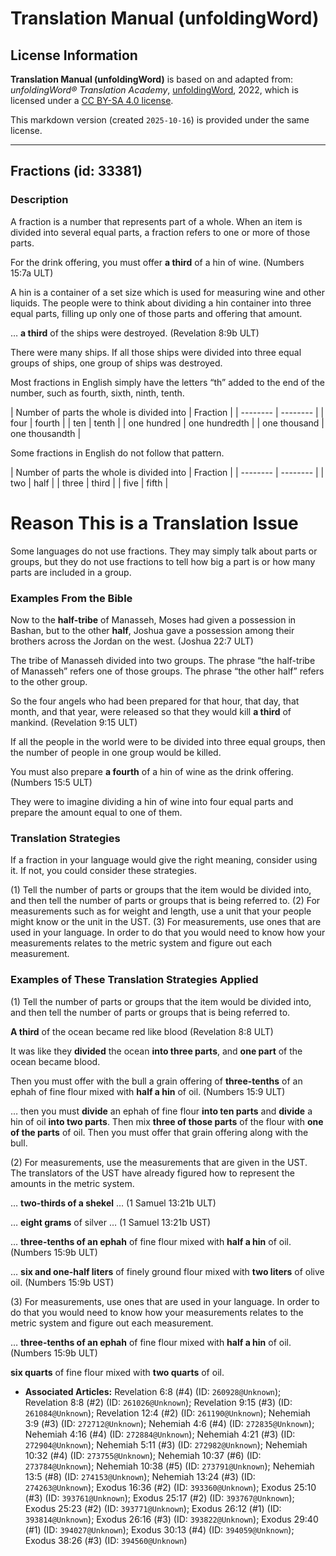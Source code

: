 # Translation Manual (unfoldingWord)

## License Information

**Translation Manual (unfoldingWord)** is based on and adapted from: _unfoldingWord® Translation Academy_, [unfoldingWord](https://unfoldingword.org/utw), 2022, which is licensed under a [CC BY-SA 4.0 license](https://creativecommons.org/licenses/by-sa/4.0/legalcode.en).

This markdown version (created `2025-10-16`) is provided under the same license.



--------------------------------

## Fractions (id: 33381)

### Description

A fraction is a number that represents part of a whole. When an item is divided into several equal parts, a fraction refers to one or more of those parts.

For the drink offering, you must offer **a third** of a hin of wine. (Numbers 15:7a ULT)

A hin is a container of a set size which is used for measuring wine and other liquids. The people were to think about dividing a hin container into three equal parts, filling up only one of those parts and offering that amount.

… **a third** of the ships were destroyed. (Revelation 8:9b ULT)

There were many ships. If all those ships were divided into three equal groups of ships, one group of ships was destroyed.

Most fractions in English simply have the letters “th” added to the end of the number, such as fourth, sixth, ninth, tenth.

\| Number of parts the whole is divided into \| Fraction \| \| \-\-\-\-\-\-\-\- \| \-\-\-\-\-\-\-\- \| \| four \| fourth \| \| ten \| tenth \| \| one hundred \| one hundredth \| \| one thousand \| one thousandth \|

Some fractions in English do not follow that pattern.

\| Number of parts the whole is divided into \| Fraction \| \| \-\-\-\-\-\-\-\- \| \-\-\-\-\-\-\-\- \| \| two \| half \| \| three \| third \| \| five \| fifth \|

Reason This is a Translation Issue
==================================

Some languages do not use fractions. They may simply talk about parts or groups, but they do not use fractions to tell how big a part is or how many parts are included in a group.

### Examples From the Bible

Now to the **half\-tribe** of Manasseh, Moses had given a possession in Bashan, but to the other **half**, Joshua gave a possession among their brothers across the Jordan on the west. (Joshua 22:7 ULT)

The tribe of Manasseh divided into two groups. The phrase “the half\-tribe of Manasseh” refers one of those groups. The phrase “the other half” refers to the other group.

So the four angels who had been prepared for that hour, that day, that month, and that year, were released so that they would kill **a third** of mankind. (Revelation 9:15 ULT)

If all the people in the world were to be divided into three equal groups, then the number of people in one group would be killed.

You must also prepare **a fourth** of a hin of wine as the drink offering. (Numbers 15:5 ULT)

They were to imagine dividing a hin of wine into four equal parts and prepare the amount equal to one of them.

### Translation Strategies

If a fraction in your language would give the right meaning, consider using it. If not, you could consider these strategies.

(1\) Tell the number of parts or groups that the item would be divided into, and then tell the number of parts or groups that is being referred to. (2\) For measurements such as for weight and length, use a unit that your people might know or the unit in the UST. (3\) For measurements, use ones that are used in your language. In order to do that you would need to know how your measurements relates to the metric system and figure out each measurement.

### Examples of These Translation Strategies Applied

(1\) Tell the number of parts or groups that the item would be divided into, and then tell the number of parts or groups that is being referred to.

**A third** of the ocean became red like blood (Revelation 8:8 ULT)

It was like they **divided** the ocean **into three parts**, and **one part** of the ocean became blood.

Then you must offer with the bull a grain offering of **three\-tenths** of an ephah of fine flour mixed with **half a hin** of oil. (Numbers 15:9 ULT)

… then you must **divide** an ephah of fine flour **into ten parts** and **divide** a hin of oil **into two parts**. Then mix **three of those parts** of the flour with **one of the parts** of oil. Then you must offer that grain offering along with the bull.

(2\) For measurements, use the measurements that are given in the UST. The translators of the UST have already figured how to represent the amounts in the metric system.

… **two\-thirds of a shekel** … (1 Samuel 13:21b ULT)

… **eight grams** of silver … (1 Samuel 13:21b UST)

… **three\-tenths of an ephah** of fine flour mixed with **half a hin** of oil. (Numbers 15:9b ULT)

… **six and one\-half liters** of finely ground flour mixed with **two liters** of olive oil. (Numbers 15:9b UST)

(3\) For measurements, use ones that are used in your language. In order to do that you would need to know how your measurements relates to the metric system and figure out each measurement.

… **three\-tenths of an ephah** of fine flour mixed with **half a hin** of oil. (Numbers 15:9b ULT)

**six quarts** of fine flour mixed with **two quarts** of oil.

* **Associated Articles:** Revelation 6:8 (#4) (ID: `260928@Unknown`); Revelation 8:8 (#2) (ID: `261026@Unknown`); Revelation 9:15 (#3) (ID: `261084@Unknown`); Revelation 12:4 (#2) (ID: `261190@Unknown`); Nehemiah 3:9 (#3) (ID: `272712@Unknown`); Nehemiah 4:6 (#4) (ID: `272835@Unknown`); Nehemiah 4:16 (#4) (ID: `272884@Unknown`); Nehemiah 4:21 (#3) (ID: `272904@Unknown`); Nehemiah 5:11 (#3) (ID: `272982@Unknown`); Nehemiah 10:32 (#4) (ID: `273755@Unknown`); Nehemiah 10:37 (#6) (ID: `273784@Unknown`); Nehemiah 10:38 (#5) (ID: `273791@Unknown`); Nehemiah 13:5 (#8) (ID: `274153@Unknown`); Nehemiah 13:24 (#3) (ID: `274263@Unknown`); Exodus 16:36 (#2) (ID: `393360@Unknown`); Exodus 25:10 (#3) (ID: `393761@Unknown`); Exodus 25:17 (#2) (ID: `393767@Unknown`); Exodus 25:23 (#2) (ID: `393771@Unknown`); Exodus 26:12 (#1) (ID: `393814@Unknown`); Exodus 26:16 (#3) (ID: `393822@Unknown`); Exodus 29:40 (#1) (ID: `394027@Unknown`); Exodus 30:13 (#4) (ID: `394059@Unknown`); Exodus 38:26 (#3) (ID: `394560@Unknown`)

